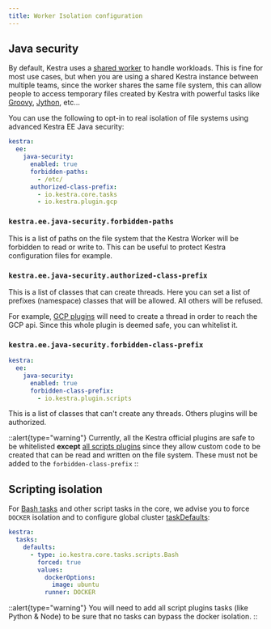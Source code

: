```yaml
---
title: Worker Isolation configuration
---
```


## Java security

By default, Kestra uses a [shared worker](../../../07.concepts/worker.md) to handle workloads. This is fine for most use cases, but when you are using a shared Kestra instance between multiple teams, since the worker shares the same file system, this can allow people to access temporary files created by Kestra with powerful tasks like [Groovy](/plugins/plugin-script-groovy/tasks/io.kestra.plugin.scripts.groovy.eval), [Jython](/plugins/plugin-script-jython/tasks/io.kestra.plugin.scripts.jython.eval), etc...

You can use the following to opt-in to real isolation of file systems using advanced Kestra EE Java security:

```yaml
kestra:
  ee:
    java-security:
      enabled: true
      forbidden-paths:
        - /etc/
      authorized-class-prefix:
        - io.kestra.core.tasks
        - io.kestra.plugin.gcp
```

### `kestra.ee.java-security.forbidden-paths`
This is a list of paths on the file system that the Kestra Worker will be forbidden to read or write to. This can be useful to protect Kestra configuration files for example.

### `kestra.ee.java-security.authorized-class-prefix`
This is a list of classes that can create threads. Here you can set a list of prefixes (namespace) classes that will be allowed. All others will be refused.

For example, [GCP plugins](/plugins/plugin-gcp/index.md) will need to create a thread in order to reach the GCP api. Since this whole plugin is deemed safe, you can whitelist it.

### `kestra.ee.java-security.forbidden-class-prefix`
```yaml
kestra:
  ee:
    java-security:
      enabled: true
      forbidden-class-prefix:
        - io.kestra.plugin.scripts
```

This is a list of classes that can't create any threads. Others plugins will be authorized.

::alert{type="warning"}
Currently, all the Kestra official plugins are safe to be whitelisted **except** [all scripts plugins](/plugins/plugin-script-groovy) since they allow custom code to be created that can be read and written on the file system. These must not be added to the `forbidden-class-prefix`
::


## Scripting isolation
For [Bash tasks](/plugins/core/tasks/scripts/io.kestra.core.tasks.scripts.bash) and other script tasks in the core, we advise you to force `DOCKER` isolation and to configure global cluster [taskDefaults](../05.others.md#kestratasksdefaults):

```yaml
kestra:
  tasks:
    defaults:
      - type: io.kestra.core.tasks.scripts.Bash
        forced: true
        values:
          dockerOptions:
            image: ubuntu
          runner: DOCKER
```

::alert{type="warning"}
You will need to add all script plugins tasks (like Python & Node) to be sure that no tasks can bypass the docker isolation.
::
